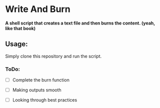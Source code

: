 # Write And Burn
**A shell script that creates a text file and then burns the content. (yeah, like that book)**
## Usage:
Simply clone this repository and run the script.







### ToDo:

-[ ] Complete the burn function
-[ ] Making outputs smooth
-[ ] Looking through best practices


